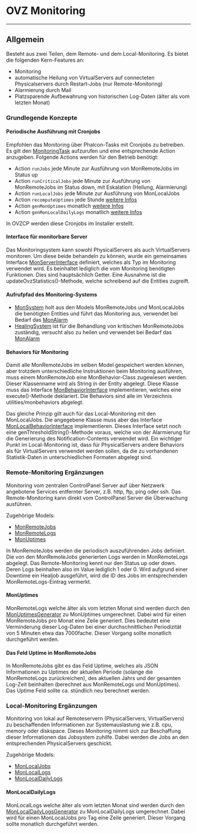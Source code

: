 # OVZ Monitoring
---
## Allgemein
Besteht aus zwei Teilen, dem Remote- und dem Local-Monitoring. Es bietet die folgenden Kern-Features an:
- Monitoring
- automatische Heilung von VirtualServers auf connecteten Physicalservers durch Restart-Jobs (nur Remote-Monitoring)
- Alarmierung durch Mail
- Platzsparende Aufbewahrung von historischen Log-Daten (älter als vom letzten Monat)

### Grundlegende Konzepte

#### Periodische Ausführung mit Cronjobs
Empfohlen das Monitoring über Phalcon-Tasks mit Cronjobs zu betreiben. Es gilt den [MonitoringTask](../tasks/MonitoringTask.php) 
aufzurufen und eine entsprechende Action anzugeben. Folgende Actions werden für den Betrieb benötigt:
- Action `runJobs` jede Minute zur Ausführung von MonRemoteJobs im Status up
- Action `runCriticalJobs` jede Minute zur Ausführung von MonRemoteJobs im Status down, mit Eskalation (Heilung, Alarmierung)
- Action `runLocalJobs` jede Minute zur Ausführung von MonLocalJobs
- Action `recomputeUptimes` jede Stunde [weitere Infos](####das-feld-uptime-in-monremotejobs)
- Action `genMonUptimes` monatlich [weitere Infos](####monuptimes)
- Action `genMonLocalDailyLogs` monatlich [weitere Infos](####monlocaldailylogs)

In OVZCP werden diese Cronjobs im Installer erstellt.

#### Interface für monitorbare Server
Das Monitoringsystem kann sowohl PhysicalServers als auch VirtualServers monitoren. Um diese beide behandeln zu können, wurde 
ein gemeinsames Interface [MonServerInterface](../interfaces/MonServerInterface.php) definiert, welches als Typ im Monitoring 
verwendet wird. Es beinhaltet lediglich die vom Monitoring benötigten Funktionen. Dies sind hauptsächlich Getter. Eine Ausnahme 
ist die updateOvzStatistics()-Methode, welche schreibend auf die Entities zugreift.

#### Aufrufpfad des Monitoring-Systems
- [MonSystem](../services/MonSystem.php) holt aus den Models MonRemoteJobs und MonLocalJobs die benötigten Entities und führt das
Monitoring aus, verwendet bei Bedarf das [MonAlarm](../services/MonAlarm.php)
- [HealingSystem](../services/MonHealing.php) ist für die Behandlung von kritischen MonRemoteJobs zuständig, versucht also zu heilen und verwendet bei Bedarf das [MonAlarm](../services/MonAlarm.php)    

#### Behaviors für Monitoring
Damit alle MonRemoteJobs im selben Model gespeichert werden können, aber trotzdem unterschiedliche Instruktionen beim Monitoring 
ausführen, muss einem MonRemoteJob eine MonBehavior-Class zugewiesen werden. Dieser Klassenname wird als String in der Entity 
abgelegt. Diese Klasse muss das Interface [MonBehaviorInterface](../interfaces/MonBehaviorInterface.php) implementieren, welches 
eine execute()-Methode deklariert. Die Behaviors sind alle im Verzeichnis utilities/monbehaviors abgelegt. 

Das gleiche Prinzip gilt auch für das Local-Monitoring mit den MonLocalJobs. Die angegebene Klasse muss aber das Interface 
[MonLocalBehaviorInterface](../interfaces/MonLocalBehaviorInterface.php) implementieren. Dieses Interface setzt noch eine 
genThresholdString()-Methode voraus, welche von der Alarmierung für die Generierung des Notification-Contents verwendet wird. 
Ein wichtiger Punkt im Local-Monitoring ist, dass für PhysicalServers andere Behaviors als für VirtualServers verwendet werden 
sollen, da die zu vorhandenen Statistik-Daten in unterschiedlichen Formaten abgelegt sind.

### Remote-Monitoring Ergänzungen
Monitoring vom zentralen ControlPanel Server auf über Netzwerk angebotene Services entfernter Server, 
z.B. http, ftp, ping oder ssh.
Das Remote-Monitoring kann direkt vom ControlPanel Server die Überwachung ausführen. 

Zugehörige Models:
- [MonRemoteJobs](../models/MonRemoteJobs.php)
- [MonRemoteLogs](../models/MonRemoteLogs.php)
- [MonUptimes](../models/MonUptimes.php)

In MonRemoteJobs werden die periodisch auszuführenden Jobs definiert. Die von den MonRemoteJobs generierten Logs werden in
MonRemoteLogs abgelegt. Das Remote-Monitoring kennt nur den Status up oder down. Deren Logs beinhalten also im Value 
lediglich 1 oder 0. Wird aufgrund einer Downtime ein Healjob ausgeführt, wird die ID des Jobs im entsprechenden 
MonRemoteLogs-Eintrag vermerkt.

#### MonUptimes
MonRemoteLogs welche älter als vom letzten Monat sind werden durch den [MonUptimesGenerator](../utilities/MonUptimesGenerator.php) 
zu MonUptimes umgerechnet. Dabei wird für einen MonRemoteJobs pro Monat eine Zeile generiert. Dies bedeutet eine Verminderung
dieser Log-Daten bei einer durchschnittlichen Periodizität von 5 Minuten etwa das 7000fache. Dieser Vorgang sollte monatlich 
durchgeführt werden.

#### Das Feld Uptime in MonRemoteJobs
In MonRemoteJobs gibt es das Feld Uptime, welches als JSON Informationen zu Uptimes der aktuellen Periode (solange die 
MonRemoteLogs zurückreichen), des aktuellen Jahrs und der gesamten Log-Zeit beinhalten (berechnet aus MonRemoteLogs und
MonUptimes). Das Uptime Feld sollte ca. stündlich neu berechnet werden. 

### Local-Monitoring Ergänzungen
Monitoring von lokal auf Remoteservern (PhysicalServers, VirtualServers) zu beschaffenden Informationen zur Systemauslastung 
wie z.B. cpu, memory oder diskspace. Dieses Monitoring nimmt sich zur Beschaffung dieser Informationen das Jobsystem zuhilfe.
Dabei werden die Jobs an den entsprechenden PhysicalServers geschickt. 

Zugehörige Models:
- [MonLocalJobs](../models/MonLocalJobs.php)
- [MonLocalLogs](../models/MonLocalLogs.php)
- [MonLocalDailyLogs](../models/MonLocalDailyLogs.php)

#### MonLocalDailyLogs
MonLocalLogs welche älter als vom letzten Monat sind werden durch den 
[MonLocalDailyLogsGenerator](../utilities/MonLocalDailyLogsGenerator.php) zu MonLocalDailyLogs
umgerechnet. Dabei wird für einen MonLocalJobs pro Tag eine Zeile generiert. Dieser Vorgang sollte monatlich durchgeführt
werden. 

